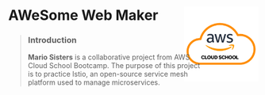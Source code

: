 # AWeSome Web Maker <a href="http://awscloudschool.rapa.or.kr/ft/main.do"><img src="./assets/images/AWS_icon.png" width="150px" height="auto" align="right" style="margin-left: -35px;"/></a>

> ### Introduction
> 
> **Mario Sisters** is a collaborative project from AWS Cloud School Bootcamp. The purpose of this project is to practice Istio, an open-source service mesh platform used to manage microservices.
